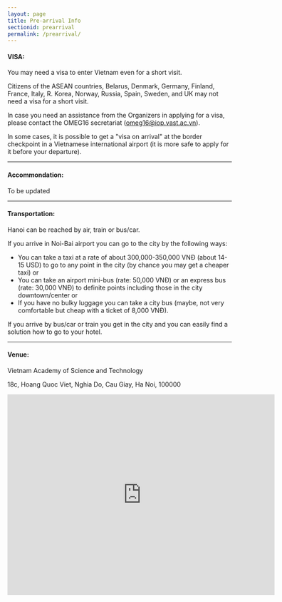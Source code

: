 ```yaml
---
layout: page
title: Pre-arrival Info
sectionid: prearrival
permalink: /prearrival/
---
```


#### VISA:

You may need a visa to enter Vietnam even for a short visit.

Citizens of the ASEAN countries, Belarus, Denmark, Germany, Finland, France, Italy, R. Korea, Norway, Russia, Spain, Sweden, and UK may not need a visa for a short visit.

In case you need an assistance from the Organizers in applying for a visa, please contact the OMEG16 secretariat (omeg16@iop.vast.ac.vn). 

In some cases, it is possible to get a "visa on arrival" at the border checkpoint in a Vietnamese international airport (it is more safe to apply for it before your departure).

---

#### Accommondation:

To be updated

<!---
The following hotel has been reserved for participants of the workshop

To book a room and for other related information you can contact the OMEG16 secretariat (hgu2016@iop.vast.ac.vn).
-->

---

#### Transportation:

Hanoi can be reached by air, train or bus/car.

If you arrive in Noi-Bai airport you can go to the city by the following ways:

- You can take a taxi at a rate of about 300,000-350,000 VNĐ (about 14-15 USD) to go to any point in the city (by chance you may get a cheaper taxi) or
- You can take an airport mini-bus (rate: 50,000 VNĐ) or an express bus (rate: 30,000 VNĐ) to definite points including those in the city downtown/center or
- If you have no bulky luggage you can take a city bus (maybe, not very comfortable but cheap with a ticket of 8,000 VNĐ).

If you arrive by bus/car or train you get in the city and you can easily find a solution how to go to your hotel.

---

#### Venue:

Vietnam Academy of Science and Technology

18c, Hoang Quoc Viet, Nghia Do, Cau Giay, Ha Noi, 100000

<iframe src="https://www.google.com/maps/embed?pb=!1m18!1m12!1m3!1d3723.6580034383364!2d105.80013391493294!3d21.046365885988855!2m3!1f0!2f0!3f0!3m2!1i1024!2i768!4f13.1!3m3!1m2!1s0x3135ab9ab7b35461%3A0x4bc0b32a7fa37ccc!2zVmnhu4duIGjDoG4gbMOibSBraG9hIGjhu41jIHbDoCBjw7RuZyBuZ2jhu4cgVmnhu4d0IE5hbQ!5e0!3m2!1svi!2s!4v1608621069669!5m2!1svi!2s" width="600" height="450" frameborder="0" style="border:0;" allowfullscreen="" aria-hidden="false" tabindex="0"></iframe>

